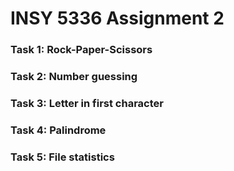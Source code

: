 # INSY 5336 Assignment 2
### Task 1: Rock-Paper-Scissors
### Task 2: Number guessing
### Task 3: Letter in first character
### Task 4: Palindrome
### Task 5: File statistics
